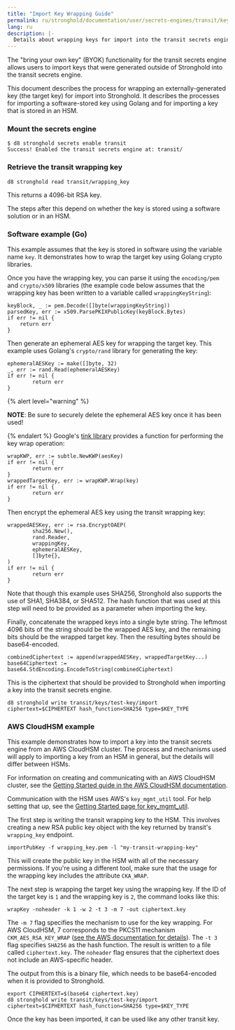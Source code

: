 ```yaml
---
title: "Import Key Wrapping Guide"
permalink: ru/stronghold/documentation/user/secrets-engines/transit/key-wrapping-guide.html
lang: ru
description: |-
  Details about wrapping keys for import into the transit secrets engine.
---
```


The "bring your own key" (BYOK) functionality for the transit
secrets engine allows users to import keys that were generated
outside of Stronghold into the transit secrets engine.

This document describes the process for wrapping an externally-generated
key (the target key) for import into Stronghold. It describes the processes
for importing a software-stored key using Golang and for importing a key
that is stored in an HSM.

### Mount the secrets engine

```shell-session
$ d8 stronghold secrets enable transit
Success! Enabled the transit secrets engine at: transit/
```

### Retrieve the transit wrapping key

```shell-session
d8 stronghold read transit/wrapping_key
```

This returns a 4096-bit RSA key.

The steps after this depend on whether the key is stored using
a software solution or in an HSM.

### Software example (Go)

This example assumes that the key is stored in software using the
variable name `key`. It demonstrates how to wrap the target key using
Golang crypto libraries.

Once you have the wrapping key, you can parse it using the `encoding/pem`
and `crypto/x509` libraries (the example code below assumes that the wrapping
key has been written to a variable called `wrappingKeyString`):

```consol
keyBlock, _ := pem.Decode([]byte(wrappingKeyString))
parsedKey, err := x509.ParsePKIXPublicKey(keyBlock.Bytes)
if err != nil {
    return err
}
```

Then generate an ephemeral AES key for wrapping the target key.
This example uses Golang's `crypto/rand` library for generating the key:

```consol
ephemeralAESKey := make([]byte, 32)
_, err := rand.Read(ephemeralAESKey)
if err != nil {
        return err
}
```

{% alert level="warning" %}

**NOTE**: Be sure to securely delete the ephemeral AES key once it
has been used!

{% endalert %}
Google's [tink library](https://pkg.go.dev/github.com/tink-crypto/tink-go/kwp/subtle)
provides a function for performing the key wrap operation:

```consol
wrapKWP, err := subtle.NewKWP(aesKey)
if err != nil {
        return err
}
wrappedTargetKey, err := wrapKWP.Wrap(key)
if err != nil {
        return err
}
```

Then encrypt the ephemeral AES key using the transit wrapping key:

```consol
wrappedAESKey, err := rsa.EncryptOAEP(
        sha256.New(),
        rand.Reader,
        wrappingKey,
        ephemeralAESKey,
        []byte{},
)
if err != nil {
        return err
}
```

Note that though this example uses SHA256, Stronghold also supports the use of
SHA1, SHA384, or SHA512. The hash function that was used at this step will
need to be provided as a parameter when importing the key.

Finally, concatenate the wrapped keys into a single byte string.
The leftmost 4096 bits of the string should be the wrapped AES key, and
the remaining bits should be the wrapped target key. Then the resulting
bytes should be base64-encoded.

```consol
combinedCiphertext := append(wrappedAESKey, wrappedTargetKey...)
base64Ciphertext := base64.StdEncoding.EncodeToString(combinedCiphertext)
```

This is the ciphertext that should be provided to Stronghold when importing a
key into the transit secrets engine.

```shell-session
d8 stronghold write transit/keys/test-key/import ciphertext=$CIPHERTEXT hash_function=SHA256 type=$KEY_TYPE
```

### AWS CloudHSM example

This example demonstrates how to import a key into the transit secrets engine from
an AWS CloudHSM cluster. The process and mechanisms used will apply to importing
a key from an HSM in general, but the details will differ between HSMs.

For information on creating and communicating with an AWS CloudHSM cluster, see
the [Getting Started guide in the AWS CloudHSM documentation](https://docs.aws.amazon.com/cloudhsm/latest/userguide/getting-started.html).

Communication with the HSM uses AWS's `key_mgmt_util` tool. For help setting that
up, see the [Getting Started page for key_mgmt_util](https://docs.aws.amazon.com/cloudhsm/latest/userguide/key_mgmt_util-getting-started.html).

The first step is writing the transit wrapping key to the HSM. This involves
creating a new RSA public key object with the key returned by transit's
`wrapping_key` endpoint.

```shell-session
importPubKey -f wrapping_key.pem -l "my-transit-wrapping-key"
```

This will create the public key in the HSM with all of the necessary permissions.
If you're using a different tool, make sure that the usage for the wrapping key
includes the attribute `CKA_WRAP`.

The next step is wrapping the target key using the wrapping key. If the
ID of the target key is `1` and the wrapping key is `2`, the command looks like this:

```shell-session
wrapKey -noheader -k 1 -w 2 -t 3 -m 7 -out ciphertext.key
```

The `-m 7` flag specifies the mechanism to use for the key wrapping. For AWS CloudHSM,
7 corresponds to the PKCS11 mechanism `CKM_AES_RSA_KEY_WRAP` ([see the AWS documentation for details](https://docs.aws.amazon.com/cloudhsm/latest/userguide/key_mgmt_util-wrapKey.html)).
The `-t 3` flag specifies `SHA256` as the hash function. The result is written to a
file called `ciphertext.key`. The `noheader` flag ensures that the ciphertext does
not include an AWS-specific header.

The output from this is a binary file, which needs to be base64-encoded when it
is provided to Stronghold.

```shell-session
export CIPHERTEXT=$(base64 ciphertext.key)
d8 stronghold write transit/keys/test-key/import ciphertext=$CIPHERTEXT hash_function=SHA256 type=$KEY_TYPE
```

Once the key has been imported, it can be used like any other transit key.
